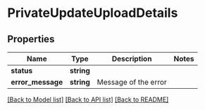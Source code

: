 # PrivateUpdateUploadDetails

## Properties
Name | Type | Description | Notes
------------ | ------------- | ------------- | -------------
**status** | **string** |  | 
**error_message** | **string** | Message of the error | 

[[Back to Model list]](../README.md#documentation-for-models) [[Back to API list]](../README.md#documentation-for-api-endpoints) [[Back to README]](../README.md)


